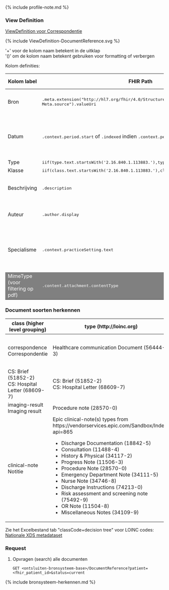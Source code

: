 {% include profile-note.md %}

### View Definition

[ViewDefinition voor Correspondentie](ViewDefinition-DocumentReference.json)

<div>
{% include ViewDefinition-DocumentReference.svg %}
</div>

'+' voor de kolom naam betekent in de uitklap<br/>
'()' om de kolom naam betekent gebruiken voor formatting of verbergen

Kolom definities:
<table class="grid">
  <thead>
    <th>Kolom label</th>
    <th width="25%">FHIR Path</th>
    <th>FHIR Type</th>
    <th>Zib element</th>
    <th>Toelichting of regels</th>
  </thead>
  <tbody>
    <tr>
      <td>Bron</td>
      <td><samp>.meta.extension("http://hl7.org/fhir/4.0/StructureDefinition/extension-Meta.source").valueUri</samp></td>
      <td><code>string</code></td>
      <td><i>nvt</i></td>
      <td>Lookup adhv uri (AGB-Z of OID) <code>&lt;adressering-base&gt;/Organization?identifier=&lt;.meta.tag.code&gt;</code> en gebruik dan <code>Organization.name</code></td>
    </tr>
    <tr>
      <td>Datum</td>
      <td><samp>.context.period.start</samp> of <samp>.indexed</samp> indien <samp>.context.period.start</samp> leeg is</td>
      <td><code>dateTime</code></td>
      <td><i>nvt</i></td>
      <td>N.B. tijd is GMT, dus omzetten naar CET. 
      
  Ter info: indien datum uit ​<samp>.indexed</samp> komt, wordt deze gemarkeerd met een icoontje (i) </td>
    </tr>
    <tr>
      <td>Type</td>
      <td><samp>iif(type.text.startsWith('2.16.840.1.113883.'),type.coding[0].code,type.text)</samp></td>
      <td><code>code</code></td>
      <td><i>nvt</i></td>
      <td></td>
    </tr>
    <tr>
      <td>Klasse</td>
      <td><samp>iif(class.text.startsWith('2.16.840.1.113883.'),class.coding[0].code,class.text)</samp></td>
      <td><code>code</code></td>
      <td><i>nvt</i></td>
      <td></td>
    </tr>
    <tr>
      <td>Beschrijving</td>
      <td><samp>.description​</samp></td>
      <td><code>string</code></td>
      <td><i>nvt</i></td>
      <td>Tijdelijk voor Zorgplatform: gebruik <code>content.attachment.title</code> voor de beschrijving van documenten inclusief het strippen van de <code>.pdf</code>extensie</td>
    </tr>
    <tr>
      <td>Auteur</td>
      <td><samp>.author.display</samp></td>
      <td><code>string</code></td>
      <td><i>nvt</i></td>
      <td>Tijdelijk voor Zorgplatform: indien <code>.author.display</code> is gevuld met een OID, dan wordt het veld gevuld met <code>Auteur niet bekend</code></td>
    </tr>
    <tr>
      <td>Specialisme</td>
      <td><samp>.context.practiceSetting.text</samp></td>
      <td><code>string</code></td>
      <td><i>nvt</i></td>
      <td>Tijdelijk voor Zorgplatform: indien <code>.context.practiceSetting.text</code> is gevuld met een OID (startsWith('2.16.840.1.113883.)), dan wordt het veld gevuld met <code>.context.practiceSetting.coding.code</code> (een SNOMED CT code)</td>
    </tr>
    <tr style="background-color:gray; color:white">
      <td>MimeType (voor filtering op pdf)</td>
      <td><samp>.content.attachment.contentType</samp></td>
      <td><code>string</code></td>
      <td><i>nvt</i></td>
      <td>Alleen <code>application/pdf</code> tonen</td>
    </tr>
  </tbody>
</table>

### Document soorten herkennen

<table class="grid">
  <thead>
    <th>class (higher level grouping)</th>
    <th>type (http://loinc.org)</th>
    <th>type descriptions</th>
  </thead>
  <tbody>
    <tr>
      <td>correspondence<br/>Correspondentie</td>
      <td>Healthcare communication Document (56444-3)</td>
      <td>Correspondentie, Patiëntenbrief, Verwijsbrief, Poliklinische brief, Artsenbrief</td>
    </tr>
    <tr>  
      <td>CS: Brief (51852-2)<br/>CS: Hospital Letter (68609-7)</td>
      <td>CS: Brief (51852-2)<br/>CS: Hospital Letter (68609-7)</td>
      <td>{OID?}</td>
    </tr>
    <tr>
      <td>imaging-result<br/>Imaging result</td>
      <td>Procedure note (28570-0)</td>
      <td>Radiologie verslag</td>
    </tr>
    <tr>
      <td>clinical-note<br/>Notitie</td>
      <td>Epic clinical-note(s) types from https://vendorservices.epic.com/Sandbox/Index?api=865
        <ul><li>Discharge Documentation (18842-5)</li>
        <li>Consultation (11488-4)</li>
        <li>History & Physical (34117-2)</li>
        <li>Progress Note (11506-3)</li>
        <li>Procedure Note (28570-0)</li>
        <li>Emergency Department Note (34111-5)</li>
        <li>Nurse Note (34746-8)</li>
        <li>Discharge Instructions (74213-0)</li>
        <li>Risk assessment and screening note (75492-9)</li>
        <li>OR Note (11504-8)</li>
        <li>Miscellaneous Notes (34109-9)</li></ul></td>
      <td></td>
    </tr>
  </tbody>
</table>

Zie het Excelbestand tab "classCode+decision tree" voor LOINC codes:
[Nationale XDS metadataset](https://nictiz.nl/standaarden/overzicht-van-standaarden/xds-metadata/)

### Request

1. Opvragen (search) alle documenten

    `GET <ontsluiten-bronsysteem-base>/DocumentReference?patient=<fhir_patient_id>&status=current`

{% include bronsysteem-herkennen.md %}